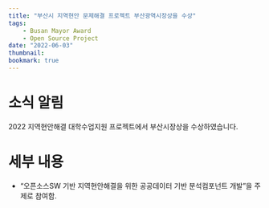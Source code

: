 ```yaml
---
title: "부산시 지역현안 문제해결 프로젝트 부산광역시장상을 수상"
tags:
    - Busan Mayor Award
    - Open Source Project
date: "2022-06-03"
thumbnail: 
bookmark: true
---
```


# 소식 알림
2022 지역현안해결 대학수업지원 프로젝트에서 부산시장상을 수상하였습니다.

# 세부 내용
- “오픈소스SW 기반 지역현안해결을 위한 공공데이터 기반 분석컴포넌트 개발”을 주제로 참여함.
